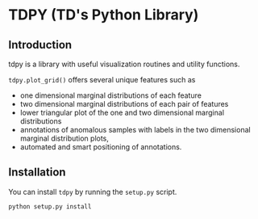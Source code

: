 # TDPY (TD's Python Library)

## Introduction
tdpy is a library with useful visualization routines and utility functions.

`tdpy.plot_grid()` offers several unique features such as

- one dimensional marginal distributions of each feature
- two dimensional marginal distributions of each pair of features
- lower triangular plot of the one and two dimensional marginal distributions
- annotations of anomalous samples with labels in the two dimensional marginal distribution plots,
- automated and smart positioning of annotations.


## Installation

You can install `tdpy` by running the `setup.py` script.
```
python setup.py install
```


